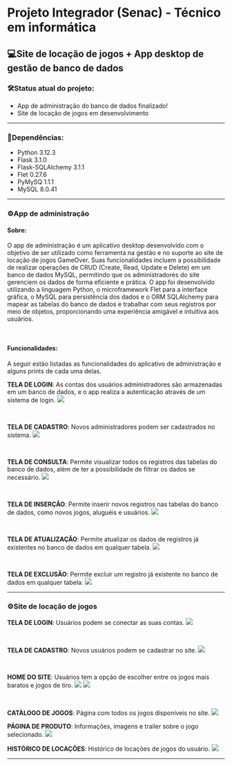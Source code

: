 # **Projeto Integrador (Senac) - Técnico em informática**
## **💻Site de locação de jogos + App desktop de gestão de banco de dados**

### **🛠️Status atual do projeto**:

- App de administração do banco de dados finalizado!
- Site de locação de jogos em desenvolvimento

___

### **📑Dependências**:
- Python 3.12.3
- Flask 3.1.0
- Flask-SQLAlchemy 3.1.1
- Flet 0.27.6
- PyMySQ 1.1.1
- MySQL 8.0.41


___

### **⚙️App de administração**

#### **Sobre**: 
O app de administração é um aplicativo desktop desenvolvido com o objetivo de ser utilizado como ferramenta na gestão e no suporte ao site de locação de jogos GameOver. Suas funcionalidades incluem a possibilidade de realizar operações de CRUD (Create, Read, Update e Delete) em um banco de dados MySQL, permitindo que os administradores do site gerenciem os dados de forma eficiente e prática. O app foi desenvolvido utilizando a linguagem Python, o microframework Flet para a interface gráfica, o MySQL para persistência dos dados e o ORM SQLAlchemy para mapear as tabelas do banco de dados e trabalhar com seus registros por meio de objetos, proporcionando uma experiência amigável e intuitiva aos usuários.

<br>

#### **Funcionalidades**: 
A seguir estão listadas as funcionalidades do aplicativo de administração e alguns prints de cada uma delas.

**TELA DE LOGIN**: As contas dos usuários administradores são armazenadas em um banco de dados, e o app realiza a autenticação através de um sistema de login.
<img src="screenshots/login_print.png">

<br>

**TELA DE CADASTRO**: Novos administradores podem ser cadastrados no sistema.
<img src="screenshots/create_account_print.png">

<br>

**TELA DE CONSULTA**: Permite visualizar todos os registros das tabelas do banco de dados, além de ter a possibilidade de filtrar os dados se necessário.
<img src="screenshots/select_print.png">

<br>

**TELA DE INSERÇÃO**: Permite inserir novos registros nas tabelas do banco de dados, como novos jogos, aluguéis e usuários.
<img src="screenshots/insert_print.png">

<br>

**TELA DE ATUALIZAÇÃO**: Permite atualizar os dados de registros já existentes no banco de dados em qualquer tabela.
<img src="screenshots/update_print.png">

<br>

**TELA DE EXCLUSÃO**: Permite excluir um registro já existente no banco de dados em qualquer tabela.
<img src="screenshots/delete_print.png">

___

### **⚙️Site de locação de jogos**

**TELA DE LOGIN**: Usuários podem se conectar as suas contas.
<img src="screenshots/tela_de_login.png">

<br>

**TELA DE CADASTRO**: Novos usuários podem se cadastrar no site.
<img src="screenshots/tela_criacao_de_conta.png">

<br>

**HOME DO SITE**: Usuários tem a opção de escolher entre os jogos mais baratos e jogos de tiro.
<img src="screenshots/home_site.png">
<img src="screenshots/home_site2.png">

<br>

**CATÀLOGO DE JOGOS**: Página com todos os jogos disponíveis no site.
<img src="screenshots/catalogo_site.png">

**PÁGINA DE PRODUTO**: Informações, imagens e trailer sobre o jogo selecionado.
<img src="screenshots/produto_site.png">

**HISTÒRICO DE LOCAÇÕES**: Histórico de locações de jogos do usuário.
<img src="screenshots/alugueis.png">

<hr>
